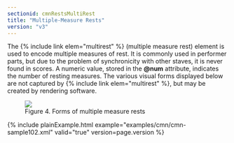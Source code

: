 ```yaml
---
sectionid: cmnRestsMultiRest
title: "Multiple-Measure Rests"
version: "v3"
---
```


The {% include link elem="multirest" %} (<span class="expan">multiple measure rest</span>) element is
used to encode multiple measures of rest. It is commonly used in performer parts,
but
due to the problem of synchronicity with other staves, it is never found in scores.
A
numeric value, stored in the **@num** attribute, indicates the number of resting
measures. The various visual forms displayed below are not captured by {% include link elem="multirest" %}, but may be created by rendering software.


<figure class="figure"><img src="{{ site.baseurl }}/Images/ExampleImages/multirest.png" class="img-responsive"><figcaption class="figure-caption">Figure 4. Forms of multiple measure rests</figcaption>
</figure>{% include plainExample.html example="examples/cmn/cmn-sample102.xml" valid="true" version=page.version %}
